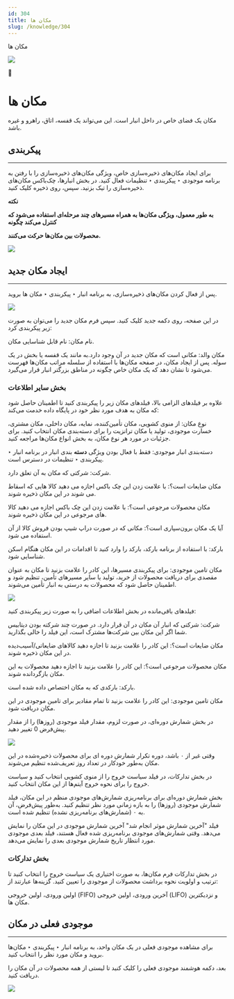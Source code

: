 ```yaml
---
id: 304
title: مکان ها
slug: /knowledge/304
---
```



 

مکان ها

 

![](https://odoofarsi.com/web/image/4273?access_token=758ed00a-51be-44b6-a98e-ee34230ae391)

📖

# مکان ها

مکان یک فضای خاص در داخل انبار است. این می‌تواند یک قفسه، اتاق، راهرو و غیره باشد.

## **پیکربندی**

---

برای ایجاد مکان‌های ذخیره‌سازی خاص، ویژگی مکان‌های ذخیره‌سازی را با رفتن به برنامه موجودی ‣ پیکربندی ‣ تنظیمات فعال کنید. در بخش انبارها، چک‌باکس مکان‌های ذخیره‌سازی را تیک بزنید. سپس، روی ذخیره کلیک کنید.

**نکته**

**به طور معمول، ویژگی مکان‌ها به همراه مسیرهای چند مرحله‌ای استفاده می‌شود که کنترل می‌کند چگونه**

**محصولات بین مکان‌ها حرکت می‌کنند.**

![](https://odoofarsi.com/web/image/6127-c6a22154/image.png?access_token=15ce7438-7378-4ae9-8a6a-f29eefe0c20e)

## **ایجاد مکان جدید**

---

پس از فعال کردن مکان‌های ذخیره‌سازی، به برنامه انبار ‣ پیکربندی ‣ مکان ها بروید.

![](https://odoofarsi.com/web/image/6128-41418cdf/image.png?access_token=6ea24cf2-c2f2-474c-a152-9862b1a78542)

در این صفحه، روی دکمه جدید کلیک کنید. سپس فرم مکان جدید را می‌توان به صورت زیر پیکربندی کرد:

نام مکان: نام قابل شناسایی مکان.

مکان والد: مکانی است که مکان جدید در آن وجود دارد.به مانند یک قفسه یا بخش در یک سوله. پس از ایجاد مکان، در صفحه مکان‌ها با استفاده از سلسله مراتب مکان‌ها فهرست می‌شود تا نشان دهد که یک مکان خاص چگونه در مناطق بزرگتر انبار قرار می‌گیرد.

### **بخش سایر اطلاعات**

علاوه بر فیلدهای الزامی بالا، فیلدهای مکان زیر را پیکربندی کنید تا اطمینان حاصل شود که مکان به هدف مورد نظر خود در پایگاه داده خدمت می‌کند:

نوع مکان: از منوی کشویی، مکان تأمین‌کننده، نمایه، مکان داخلی، مکان مشتری، خسارت موجودی، تولید یا مکان ترانزیت را برای دسته‌بندی مکان انتخاب کنید. برای جزئیات در مورد هر نوع مکان، به بخش انواع مکان‌ها مراجعه کنید.

دسته‌‌بندی انبار موجودی: فقط با فعال بودن ویژگی **دسته** بندی انبار در برنامه انبار ‣ پیکربندی ‣ تنظیمات در دسترس است.

شرکت: شرکتی که مکان به آن تعلق دارد.

مکان ضایعات است؟: با علامت زدن این چک باکس اجازه می دهید کالا هایی که اسقاط می شوند در این مکان ذخیره شوند.

مکان محصولات مرجوعی است؟: با علامت زدن این چک باکس اجازه می دهید کالا های مرجوعی در این مکان ذخیره شوند.

آیا یک مکان برون‌سپاری است؟: مکانی که در صورت دراپ شیپ بودن فروش کالا از آن استفاده می شود.

بارکد: با استفاده از برنامه بارکد، بارکد را وارد کنید تا اقدامات در این مکان هنگام اسکن شناسایی شود.

مکان تامین موجودی: برای پیکربندی مسیرها، این کادر را علامت بزنید تا مکان به عنوان مقصدی برای دریافت محصولات از خرید، تولید یا سایر مسیرهای تأمین، تنظیم شود و اطمینان حاصل شود که محصولات به درستی به انبار تأمین می‌شوند.

![](https://odoofarsi.com/web/image/6129-e01c7cc5/image.png?access_token=a87f3615-ef28-4b59-8969-c9d97c418150)

فیلدهای باقی‌مانده در بخش اطلاعات اضافی را به صورت زیر پیکربندی کنید:

شرکت: شرکتی که انبار آن مکان در آن قرار دارد. در صورت چند شرکته بودن دیتابیس شما اگر این مکان بین شرکت‌ها مشترک است، این فیلد را خالی بگذارید.

مکان ضایعات است؟: این کادر را علامت بزنید تا اجازه دهید کالاهای ضایعاتی/آسیب‌دیده در این مکان ذخیره شوند.

مکان محصولات مرجوعی است؟: این کادر را علامت بزنید تا اجازه دهید محصولات به این مکان بازگردانده شوند.

بارکد: بارکدی که به مکان اختصاص داده شده است.

مکان تامین موجودی: این کادر را علامت بزنید تا تمام مقادیر برای تامین موجودی در این مکان دریافت شود.

در بخش شمارش دوره‌ای، در صورت لزوم، مقدار فیلد موجودی (روزها) را از مقدار پیش‌فرض 0 تغییر دهید.

![](https://odoofarsi.com/web/image/6130-eb9a6d9f/image.png?access_token=685c63b2-d120-41c5-854f-2a094323f424)

وقتی غیر از ۰ باشد، دوره تکرار شمارش دوره ای برای محصولات ذخیره‌شده در این مکان به‌طور خودکار در تعداد روز تعریف‌شده تنظیم می‌شوند.

در بخش تدارکات، در فیلد سیاست خروج را از منوی کشویی انتخاب کنید و سیاست خروج را برای نحوه خروج آیتم‌ها از این مکان انتخاب کنید.

بخش شمارش دوره‌ای برای برنامه‌ریزی شمارش‌های موجودی منظم در این مکان، فیلد شمارش موجودی (روزها) را به بازه زمانی مورد نظر تنظیم کنید. به‌طور پیش‌فرض، آن به ۰ (شمارش‌های برنامه‌ریزی نشده) تنظیم شده است.

فیلد "آخرین شمارش موثر انجام شد" آخرین شمارش موجودی در این مکان را نمایش می‌دهد. وقتی شمارش‌های موجودی برنامه‌ریزی شده فعال هستند، فیلد بعدی موجودی مورد انتظار تاریخ شمارش موجودی بعدی را نمایش می‌دهد.

### **بخش تدارکات**

در بخش تدارکات فرم مکان‌ها، به صورت اختیاری یک سیاست خروج را انتخاب کنید تا ترتیب و اولویت نحوه برداشت محصولات از موجودی را تعیین کنید. گزینه‌ها عبارتند از:

اولین ورودی، اولین خروجی (FIFO) آخرین ورودی، اولین خروجی (LIFO) و نزدیکترین مکان ها.

## **موجودی فعلی در مکان**

---

برای مشاهده موجودی فعلی در یک مکان واحد، به برنامه انبار ‣ پیکربندی ‣ مکان‌ها بروید و مکان مورد نظر را انتخاب کنید.

بعد، دکمه هوشمند موجودی فعلی را کلیک کنید تا لیستی از همه محصولات در آن مکان را دریافت کنید.

![](https://odoofarsi.com/web/image/6132-ef42bd85/image.png?access_token=9618c72d-d946-44cd-a0a2-c2c821e66e56)